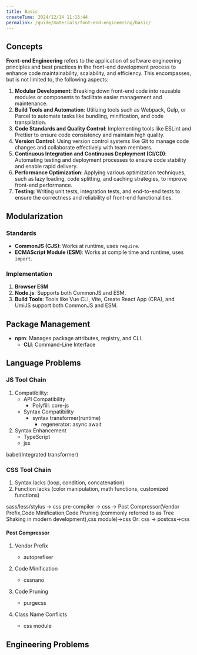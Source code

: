 ```yaml
---
title: Basic
createTime: 2024/12/14 11:13:44
permalink: /guide/materials/font-end-engineering/basic/
---
```


## Concepts

**Front-end Engineering** refers to the application of software engineering principles and best practices in the front-end development process to enhance code maintainability, scalability, and efficiency. This encompasses, but is not limited to, the following aspects:

1. **Modular Development**: Breaking down front-end code into reusable modules or components to facilitate easier management and maintenance.
2. **Build Tools and Automation**: Utilizing tools such as Webpack, Gulp, or Parcel to automate tasks like bundling, minification, and code transpilation.
3. **Code Standards and Quality Control**: Implementing tools like ESLint and Prettier to ensure code consistency and maintain high quality.
4. **Version Control**: Using version control systems like Git to manage code changes and collaborate effectively with team members.
5. **Continuous Integration and Continuous Deployment (CI/CD)**: Automating testing and deployment processes to ensure code stability and enable rapid delivery.
6. **Performance Optimization**: Applying various optimization techniques, such as lazy loading, code splitting, and caching strategies, to improve front-end performance.
7. **Testing**: Writing unit tests, integration tests, and end-to-end tests to ensure the correctness and reliability of front-end functionalities.

## Modularization

### Standards

- **CommonJS (CJS)**: Works at runtime, uses `require`.
- **ECMAScript Module (ESM)**: Works at compile time and runtime, uses `import`.

### Implementation

1. **Browser ESM**
2. **Node.js**: Supports both CommonJS and ESM.
3. **Build Tools**: Tools like Vue CLI, Vite, Create React App (CRA), and UmiJS support both CommonJS and ESM.

## Package Management

- **npm**: Manages package attributes, registry, and CLI.
  - **CLI**: Command-Line Interface

## Language Problems

### JS Tool Chain

1. Compatibility:
   - API Compatibility
     - Polyfill: core-js
   - Syntax Compatibility
     - syntax transformer(runtime)
       - regenerator: async await
2. Syntax Enhancement
   - TypeScript
   - jsx

babel(Integrated transformer)

### CSS Tool Chain

1. Syntax lacks (loop, condition, concatenation)
2. Function lacks (color manipulation, math functions, customized functions)

sass/less/stylus -> css pre-compiler -> css -> Post Compressor(Vendor Prefix,Code Minification,Code Pruning (commonly referred to as Tree Shaking in modern development),css module)->css
Or: css -> postcss->css

#### Post Compressor

1. Vendor Prefix

   - autoprefixer

2. Code Minification

   - cssnano

3. Code Pruning

   - purgecss

4. Class Name Conflicts

   - css module

## Engineering Problems

